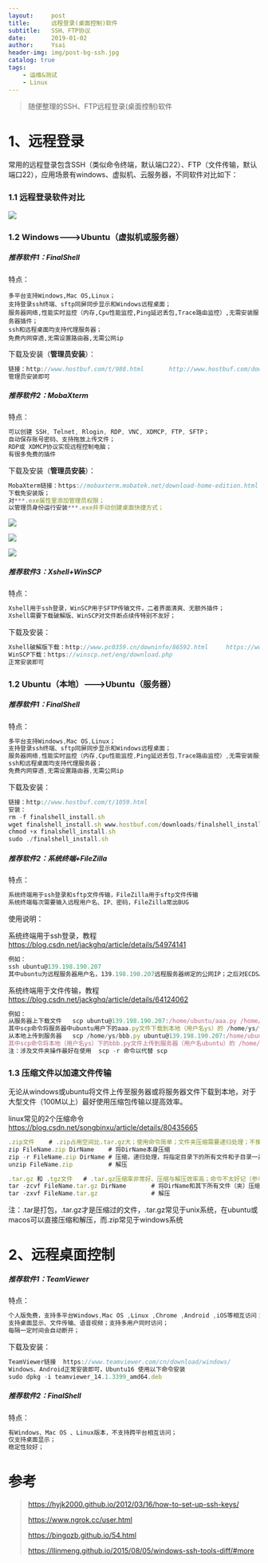 ```yaml
---
layout:     post
title:      远程登录(桌面控制)软件
subtitle:   SSH、FTP协议
date:       2019-01-02
author:     Ysai
header-img: img/post-bg-ssh.jpg
catalog: true
tags:
    - 运维&测试
    - Linux
---
```


>随便整理的SSH、FTP远程登录(桌面控制)软件

# 1、远程登录

​       常用的远程登录包含SSH（类似命令终端，默认端口22）、FTP（文件传输，默认端口22），应用场景有windows、虚拟机、云服务器，不同软件对比如下：

### 1.1  远程登录软件对比

![](https://ws1.sinaimg.cn/large/e669e01fgy1g0ac1l0n1xj20p90nzdhu.jpg)

### 1.2 Windows--->Ubuntu（虚拟机或服务器）

##### 推荐软件1：**FinalShell**

特点：

```
多平台支持Windows,Mac OS,Linux；
支持登录ssh终端、sftp同屏同步显示和Windows远程桌面；
服务器网络,性能实时监控（内存,Cpu性能监控,Ping延迟丢包,Trace路由监控）,无需安装服务器插件；
ssh和远程桌面均支持代理服务器；
免费内网穿透,无需设置路由器,无需公网ip
```

下载及安装（**管理员安装**）：

```javascript
链接：http://www.hostbuf.com/t/988.html       http://www.hostbuf.com/downloads/finalshell_install.exe 
管理员安装即可 
```

##### 推荐软件2：**MobaXterm**

特点：

```javascript
可以创建 SSH, Telnet, Rlogin, RDP, VNC, XDMCP, FTP, SFTP； 
自动保存账号密码、支持拖放上传文件； 
RDP或 XDMCP协议实现远程控制电脑； 
有很多免费的插件 
```

下载及安装（**管理员安装**）：

```javascript
MobaXterm链接：https://mobaxterm.mobatek.net/download-home-edition.html 
下载免安装版； 
对***.exe属性里添加管理员权限； 
以管理员身份运行安装***.exe并手动创建桌面快捷方式； 
```

![](https://ws1.sinaimg.cn/mw690/e669e01fgy1g0ac2zt7uyj20eq049mx6.jpg)

![](https://ws1.sinaimg.cn/large/e669e01fgy1g0ac391umnj20k001e0sq.jpg)

![](https://ws1.sinaimg.cn/mw690/e669e01fgy1g0ac44t4j3j20ha0lnta0.jpg)

##### 推荐软件3：**Xshell+WinSCP**

特点：

```javascript
Xshell用于ssh登录，WinSCP用于SFTP传输文件，二者界面清爽、无额外插件；
Xshell需要下载破解版、WinSCP对文件断点续传特别不友好；
```

下载及安装：

```javascript
Xshell破解版下载：http://www.pc0359.cn/downinfo/86592.html     https://www.7down.com/s/xshell/ 
WinSCP下载：https://winscp.net/eng/download.php 
正常安装即可 
```



### 1.2 Ubuntu（本地）--->Ubuntu（服务器）

##### 推荐软件1：**FinalShell**

特点：

```javascript
多平台支持Windows,Mac OS,Linux； 
支持登录ssh终端、sftp同屏同步显示和Windows远程桌面； 
服务器网络,性能实时监控（内存,Cpu性能监控,Ping延迟丢包,Trace路由监控）,无需安装服务器插件； 
ssh和远程桌面均支持代理服务器； 
免费内网穿透,无需设置路由器,无需公网ip 
```

下载及安装：

```javascript
链接：http://www.hostbuf.com/t/1059.html 
安装： 
rm -f finalshell_install.sh  
wget finalshell_install.sh www.hostbuf.com/downloads/finalshell_install.sh 
chmod +x finalshell_install.sh 
sudo ./finalshell_install.sh 
```

##### 推荐软件2：**系统终端+FileZilla**

特点：

```javascript
系统终端用于ssh登录和sftp文件传输，FileZilla用于sftp文件传输 
系统终端每次需要输入远程用户名、IP、密码，FileZilla常出BUG 
```

使用说明：

系统终端用于ssh登录，教程  <https://blog.csdn.net/jackghq/article/details/54974141>

```javascript
例如： 
ssh ubuntu@139.198.190.207 
其中ubuntu为远程服务器用户名，139.198.190.207远程服务器绑定的公网IP；之后对ECDSA key选择yes；输入远程服务器的用户密码即可。
```



系统终端用于文件传输，教程  <https://blog.csdn.net/jackghq/article/details/64124062>

```javascript
例如： 
从服务器上下载文件   scp ubuntu@139.198.190.207:/home/ubuntu/aaa.py /home/ys/temp 
其中scp命令将服务器中ubuntu用户下的aaa.py文件下载到本地（用户名ys）的 /home/ys/temp文件夹下 
从本地上传到服务器   scp /home/ys/bbb.py ubuntu@139.198.190.207:/home/ubuntu/temp 
其中scp命令将本地（用户名ys）下的bbb.py文件上传到服务器（用户名ubuntu）的 /home/ubuntu/temp文件夹下 
注：涉及文件夹操作最好在使用  scp -r 命令以代替 scp 
```

### 1.3 压缩文件以加速文件传输

无论从windows或ubuntu将文件上传至服务器或将服务器文件下载到本地，对于大型文件（100M以上）最好使用压缩包传输以提高效率。

linux常见的2个压缩命令  <https://blog.csdn.net/songbinxu/article/details/80435665>

```javascript
.zip文件    # .zip占用空间比.tar.gz大；使用命令简单；文件夹压缩需要递归处理；不推荐使用 
zip FileName.zip DirName    # 将DirName本身压缩 
zip -r FileName.zip DirName # 压缩，递归处理，将指定目录下的所有文件和子目录一并压缩 
unzip FileName.zip          # 解压 
```



```javascript
.tar.gz 和 .tgz文件   # .tar.gz压缩率非常好、压缩与解压效率高；命令不太好记（参考键盘布局记忆）；推荐 
tar -zcvf FileName.tar.gz DirName       # 将DirName和其下所有文件（夹）压缩 
tar -zxvf FileName.tar.gz               # 解压 
```

注：.tar是打包，.tar.gz才是压缩过的文件，.tar.gz常见于unix系统，在ubuntu或macos可以直接压缩和解压，而.zip常见于windows系统

# 2、远程桌面控制

##### 推荐软件1：**TeamViewer**

特点：

```javascript
个人版免费，支持多平台Windows,Mac OS ,Linux ,Chrome ,Android ,iOS等相互访问； 
支持桌面显示、文件传输、语音视频；支持多用户同时访问； 
每隔一定时间会自动断开； 
```

下载及安装：

```javascript
TeamViewer链接  https://www.teamviewer.com/cn/download/windows/ 
Windows、Android正常安装即可，Ubuntu16 使用以下命令安装    
sudo dpkg -i teamviewer_14.1.3399_amd64.deb 
```



##### 推荐软件2：**FinalShell**

特点：

```javascript
有Windows、Mac OS 、Linux版本，不支持跨平台相互访问； 
仅支持桌面显示； 
稳定性较好； 
```

# 参考

> <https://hyjk2000.github.io/2012/03/16/how-to-set-up-ssh-keys/>
>
> <https://www.ngrok.cc/user.html>
>
> <https://bingozb.github.io/54.html>
>
> <https://llinmeng.github.io/2015/08/05/windows-ssh-tools-diff/#more>

